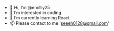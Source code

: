 - 👋 Hi, I’m @emillly25
- 👀 I’m interested in coding
- 🌱 I’m currently learning React
- 📫 Please contact to me 'seeeh0128@gmail.com'

<!---
emillly25/emillly25 is a ✨ special ✨ repository because its `README.md` (this file) appears on your GitHub profile.
You can click the Preview link to take a look at your changes.
--->
